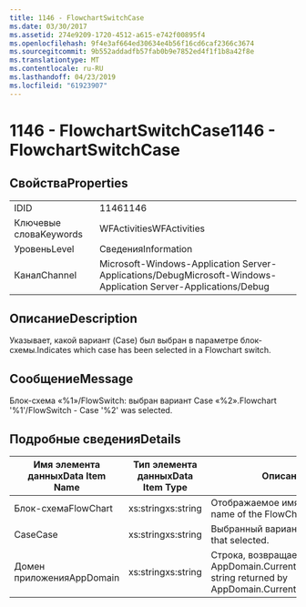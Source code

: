 ```yaml
---
title: 1146 - FlowchartSwitchCase
ms.date: 03/30/2017
ms.assetid: 274e9209-1720-4512-a615-e742f00895f4
ms.openlocfilehash: 9f4e3af664ed30634e4b56f16cd6caf2366c3674
ms.sourcegitcommit: 9b552addadfb57fab0b9e7852ed4f1f1b8a42f8e
ms.translationtype: MT
ms.contentlocale: ru-RU
ms.lasthandoff: 04/23/2019
ms.locfileid: "61923907"
---
```

# <a name="1146---flowchartswitchcase"></a><span data-ttu-id="25a9f-102">1146 - FlowchartSwitchCase</span><span class="sxs-lookup"><span data-stu-id="25a9f-102">1146 - FlowchartSwitchCase</span></span>
## <a name="properties"></a><span data-ttu-id="25a9f-103">Свойства</span><span class="sxs-lookup"><span data-stu-id="25a9f-103">Properties</span></span>  
  
|||  
|-|-|  
|<span data-ttu-id="25a9f-104">ID</span><span class="sxs-lookup"><span data-stu-id="25a9f-104">ID</span></span>|<span data-ttu-id="25a9f-105">1146</span><span class="sxs-lookup"><span data-stu-id="25a9f-105">1146</span></span>|  
|<span data-ttu-id="25a9f-106">Ключевые слова</span><span class="sxs-lookup"><span data-stu-id="25a9f-106">Keywords</span></span>|<span data-ttu-id="25a9f-107">WFActivities</span><span class="sxs-lookup"><span data-stu-id="25a9f-107">WFActivities</span></span>|  
|<span data-ttu-id="25a9f-108">Уровень</span><span class="sxs-lookup"><span data-stu-id="25a9f-108">Level</span></span>|<span data-ttu-id="25a9f-109">Сведения</span><span class="sxs-lookup"><span data-stu-id="25a9f-109">Information</span></span>|  
|<span data-ttu-id="25a9f-110">Канал</span><span class="sxs-lookup"><span data-stu-id="25a9f-110">Channel</span></span>|<span data-ttu-id="25a9f-111">Microsoft-Windows-Application Server-Applications/Debug</span><span class="sxs-lookup"><span data-stu-id="25a9f-111">Microsoft-Windows-Application Server-Applications/Debug</span></span>|  
  
## <a name="description"></a><span data-ttu-id="25a9f-112">Описание</span><span class="sxs-lookup"><span data-stu-id="25a9f-112">Description</span></span>  
 <span data-ttu-id="25a9f-113">Указывает, какой вариант (Case) был выбран в параметре блок-схемы.</span><span class="sxs-lookup"><span data-stu-id="25a9f-113">Indicates which case has been selected in a Flowchart switch.</span></span>  
  
## <a name="message"></a><span data-ttu-id="25a9f-114">Сообщение</span><span class="sxs-lookup"><span data-stu-id="25a9f-114">Message</span></span>  
 <span data-ttu-id="25a9f-115">Блок-схема «%1»/FlowSwitch: выбран вариант Case «%2».</span><span class="sxs-lookup"><span data-stu-id="25a9f-115">Flowchart '%1'/FlowSwitch - Case '%2' was selected.</span></span>  
  
## <a name="details"></a><span data-ttu-id="25a9f-116">Подробные сведения</span><span class="sxs-lookup"><span data-stu-id="25a9f-116">Details</span></span>  
  
|<span data-ttu-id="25a9f-117">Имя элемента данных</span><span class="sxs-lookup"><span data-stu-id="25a9f-117">Data Item Name</span></span>|<span data-ttu-id="25a9f-118">Тип элемента данных</span><span class="sxs-lookup"><span data-stu-id="25a9f-118">Data Item Type</span></span>|<span data-ttu-id="25a9f-119">Описание</span><span class="sxs-lookup"><span data-stu-id="25a9f-119">Description</span></span>|  
|--------------------|--------------------|-----------------|  
|<span data-ttu-id="25a9f-120">Блок-схема</span><span class="sxs-lookup"><span data-stu-id="25a9f-120">FlowChart</span></span>|<span data-ttu-id="25a9f-121">xs:string</span><span class="sxs-lookup"><span data-stu-id="25a9f-121">xs:string</span></span>|<span data-ttu-id="25a9f-122">Отображаемое имя блок-схемы.</span><span class="sxs-lookup"><span data-stu-id="25a9f-122">The display name of the FlowChart.</span></span>|  
|<span data-ttu-id="25a9f-123">Case</span><span class="sxs-lookup"><span data-stu-id="25a9f-123">Case</span></span>|<span data-ttu-id="25a9f-124">xs:string</span><span class="sxs-lookup"><span data-stu-id="25a9f-124">xs:string</span></span>|<span data-ttu-id="25a9f-125">Выбранный вариант Case.</span><span class="sxs-lookup"><span data-stu-id="25a9f-125">The switch case that selected.</span></span>|  
|<span data-ttu-id="25a9f-126">Домен приложения</span><span class="sxs-lookup"><span data-stu-id="25a9f-126">AppDomain</span></span>|<span data-ttu-id="25a9f-127">xs:string</span><span class="sxs-lookup"><span data-stu-id="25a9f-127">xs:string</span></span>|<span data-ttu-id="25a9f-128">Строка, возвращаемая AppDomain.CurrentDomain.FriendlyName.</span><span class="sxs-lookup"><span data-stu-id="25a9f-128">The string returned by AppDomain.CurrentDomain.FriendlyName.</span></span>|
